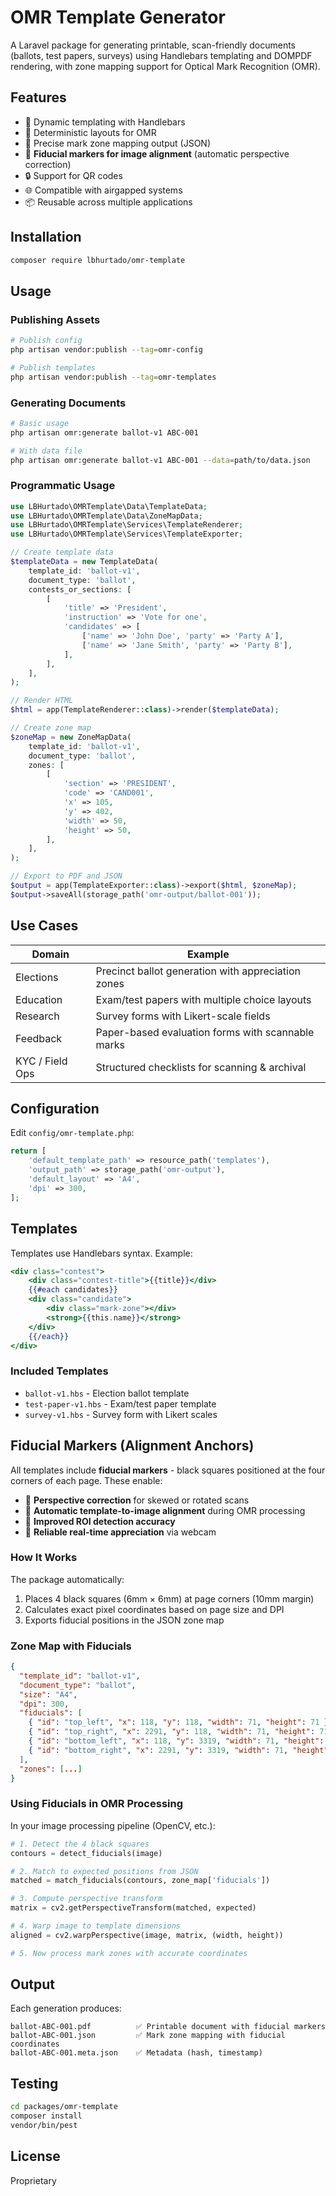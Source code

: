 # OMR Template Generator

A Laravel package for generating printable, scan-friendly documents (ballots, test papers, surveys) using Handlebars templating and DOMPDF rendering, with zone mapping support for Optical Mark Recognition (OMR).

## Features

- 📄 Dynamic templating with Handlebars
- 🎯 Deterministic layouts for OMR
- 📍 Precise mark zone mapping output (JSON)
- 🎯 **Fiducial markers for image alignment** (automatic perspective correction)
- 🔒 Support for QR codes
- 🌐 Compatible with airgapped systems
- 📦 Reusable across multiple applications

## Installation

```bash
composer require lbhurtado/omr-template
```

## Usage

### Publishing Assets

```bash
# Publish config
php artisan vendor:publish --tag=omr-config

# Publish templates
php artisan vendor:publish --tag=omr-templates
```

### Generating Documents

```bash
# Basic usage
php artisan omr:generate ballot-v1 ABC-001

# With data file
php artisan omr:generate ballot-v1 ABC-001 --data=path/to/data.json
```

### Programmatic Usage

```php
use LBHurtado\OMRTemplate\Data\TemplateData;
use LBHurtado\OMRTemplate\Data\ZoneMapData;
use LBHurtado\OMRTemplate\Services\TemplateRenderer;
use LBHurtado\OMRTemplate\Services\TemplateExporter;

// Create template data
$templateData = new TemplateData(
    template_id: 'ballot-v1',
    document_type: 'ballot',
    contests_or_sections: [
        [
            'title' => 'President',
            'instruction' => 'Vote for one',
            'candidates' => [
                ['name' => 'John Doe', 'party' => 'Party A'],
                ['name' => 'Jane Smith', 'party' => 'Party B'],
            ],
        ],
    ],
);

// Render HTML
$html = app(TemplateRenderer::class)->render($templateData);

// Create zone map
$zoneMap = new ZoneMapData(
    template_id: 'ballot-v1',
    document_type: 'ballot',
    zones: [
        [
            'section' => 'PRESIDENT',
            'code' => 'CAND001',
            'x' => 105,
            'y' => 402,
            'width' => 50,
            'height' => 50,
        ],
    ],
);

// Export to PDF and JSON
$output = app(TemplateExporter::class)->export($html, $zoneMap);
$output->saveAll(storage_path('omr-output/ballot-001'));
```

## Use Cases

| Domain | Example |
|--------|---------|
| Elections | Precinct ballot generation with appreciation zones |
| Education | Exam/test papers with multiple choice layouts |
| Research | Survey forms with Likert-scale fields |
| Feedback | Paper-based evaluation forms with scannable marks |
| KYC / Field Ops | Structured checklists for scanning & archival |

## Configuration

Edit `config/omr-template.php`:

```php
return [
    'default_template_path' => resource_path('templates'),
    'output_path' => storage_path('omr-output'),
    'default_layout' => 'A4',
    'dpi' => 300,
];
```

## Templates

Templates use Handlebars syntax. Example:

```handlebars
<div class="contest">
    <div class="contest-title">{{title}}</div>
    {{#each candidates}}
    <div class="candidate">
        <div class="mark-zone"></div>
        <strong>{{this.name}}</strong>
    </div>
    {{/each}}
</div>
```

### Included Templates

- `ballot-v1.hbs` - Election ballot template
- `test-paper-v1.hbs` - Exam/test paper template
- `survey-v1.hbs` - Survey form with Likert scales

## Fiducial Markers (Alignment Anchors)

All templates include **fiducial markers** - black squares positioned at the four corners of each page. These enable:

- 🎯 **Perspective correction** for skewed or rotated scans
- 📐 **Automatic template-to-image alignment** during OMR processing
- 🎥 **Improved ROI detection accuracy**
- 📱 **Reliable real-time appreciation** via webcam

### How It Works

The package automatically:
1. Places 4 black squares (6mm × 6mm) at page corners (10mm margin)
2. Calculates exact pixel coordinates based on page size and DPI
3. Exports fiducial positions in the JSON zone map

### Zone Map with Fiducials

```json
{
  "template_id": "ballot-v1",
  "document_type": "ballot",
  "size": "A4",
  "dpi": 300,
  "fiducials": [
    { "id": "top_left", "x": 118, "y": 118, "width": 71, "height": 71 },
    { "id": "top_right", "x": 2291, "y": 118, "width": 71, "height": 71 },
    { "id": "bottom_left", "x": 118, "y": 3319, "width": 71, "height": 71 },
    { "id": "bottom_right", "x": 2291, "y": 3319, "width": 71, "height": 71 }
  ],
  "zones": [...]
}
```

### Using Fiducials in OMR Processing

In your image processing pipeline (OpenCV, etc.):

```python
# 1. Detect the 4 black squares
contours = detect_fiducials(image)

# 2. Match to expected positions from JSON
matched = match_fiducials(contours, zone_map['fiducials'])

# 3. Compute perspective transform
matrix = cv2.getPerspectiveTransform(matched, expected)

# 4. Warp image to template dimensions
aligned = cv2.warpPerspective(image, matrix, (width, height))

# 5. Now process mark zones with accurate coordinates
```

## Output

Each generation produces:

```
ballot-ABC-001.pdf          ✅ Printable document with fiducial markers
ballot-ABC-001.json         ✅ Mark zone mapping with fiducial coordinates
ballot-ABC-001.meta.json    ✅ Metadata (hash, timestamp)
```

## Testing

```bash
cd packages/omr-template
composer install
vendor/bin/pest
```

## License

Proprietary
